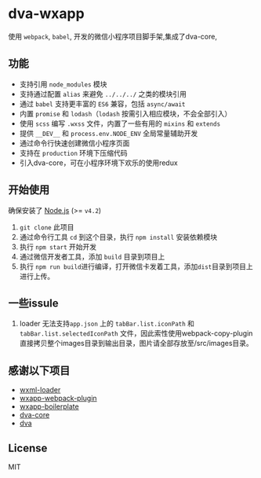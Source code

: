 # dva-wxapp
使用 `webpack`, `babel`,  开发的微信小程序项目脚手架,集成了dva-core,


## 功能

- 支持引用 `node_modules` 模块
- 支持通过配置 `alias` 来避免 `../../../` 之类的模块引用
- 通过 `babel` 支持更丰富的 `ES6` 兼容，包括 `async/await`
- 内置 `promise` 和 `lodash`（`lodash` 按需引入相应模块，不会全部引入）
- 使用 `scss` 编写 `.wxss` 文件，内置了一些有用的 `mixins` 和 `extends`
- 提供 `__DEV__` 和 `process.env.NODE_ENV` 全局常量辅助开发
- 通过命令行快速创建微信小程序页面
- 支持在 `production` 环境下压缩代码
- 引入dva-core，可在小程序环境下欢乐的使用redux


## 开始使用

确保安装了 [Node.js](https://nodejs.org/) (>= `v4.2`) 

1. `git clone` 此项目
2. 通过命令行工具 `cd` 到这个目录，执行 `npm install` 安装依赖模块
3. 执行 `npm start` 开始开发
4. 通过微信开发者工具，添加 `build` 目录到项目上
5. 执行 `npm run build`进行编译，打开微信卡发着工具，添加`dist`目录到项目上进行上传。


## 一些issule

1. loader 无法支持`app.json` 上的 `tabBar.list.iconPath` 和 `tabBar.list.selectedIconPath` 文件，因此索性使用webpack-copy-plugin直接拷贝整个images目录到输出目录，图片请全部存放至/src/images目录。


## 感谢以下项目

- [wxml-loader](https://github.com/Cap32/wxml-loader)
- [wxapp-webpack-plugin](https://github.com/Cap32/wxapp-webpack-plugin)
- [wxapp-boilerplate](https://github.com/cantonjs/wxapp-boilerplate)
- [dva-core](https://github.com/dvajs/dva-core)
- [dva](https://github.com/dvajs/dva)



## License

MIT
